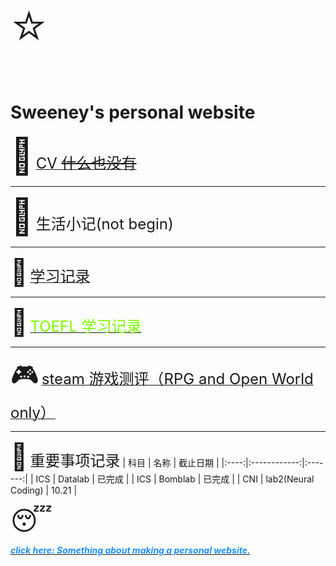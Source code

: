 <span style="font-size: 6em;">⭐</span>

# Sweeney's personal website

<span style="font-size: 4em;">:man:</span> [<font size=5pt>CV ~~什么也没有~~</font>](./CV/)

---

<span style="font-size: 4em;">:sunrise_over_mountains:</span> <font size=5pt>生活小记(not begin)</font>

---

<span style="font-size: 3em;">:pencil:</span> [<font size=5pt>学习记录</font>](./学习记录)

---

<span style="font-size: 3em;">:rainbow:</span> [<font size=5pt,font color=LawnGreen>TOEFL 学习记录</font>](./TOEFL)

---

<span style="font-size: 3em;">:video_game:</span> [<font size=5pt>steam 游戏测评（RPG and Open World only）</font>](./GameEvaluation)


---

<span style="font-size: 3em;">:date:</span> <font size=5pt>重要事项记录</font> 
| 科目 | 名称         | 截止日期 |
|:----:|:------------:|:-------:|
| ICS  | Datalab     | 已完成   |
| ICS  | Bomblab     | 已完成   |
| CNI  | lab2(Neural Coding) | 10.21   |

<span style="font-size: 3em;">:sleeping:</span>

[***<font color=DodgerBlue>click here: Something about making a personal website.</font>***](info.pdf)
